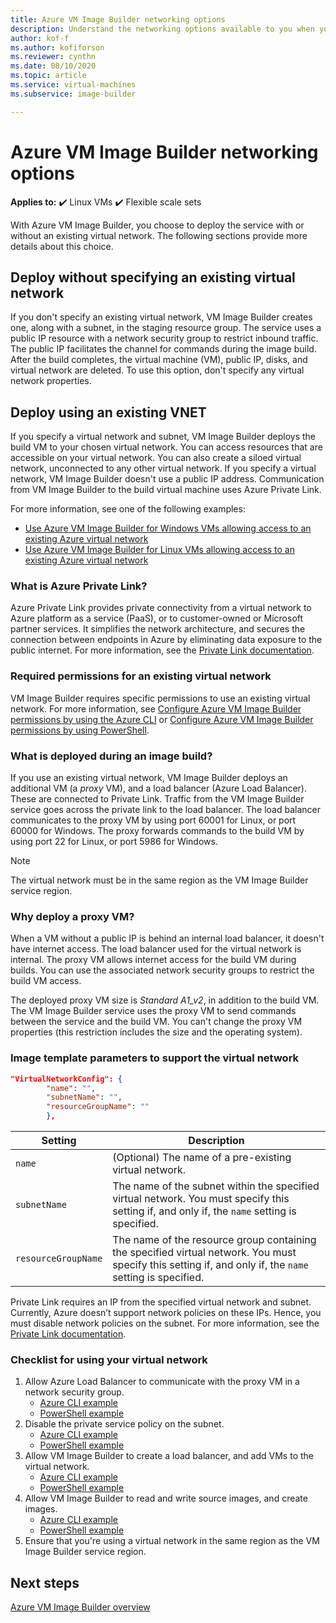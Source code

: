```yaml
---
title: Azure VM Image Builder networking options
description: Understand the networking options available to you when you deploy the Azure VM Image Builder service.
author: kof-f
ms.author: kofiforson
ms.reviewer: cynthn
ms.date: 08/10/2020
ms.topic: article
ms.service: virtual-machines
ms.subservice: image-builder

---
```


# Azure VM Image Builder networking options

**Applies to:** :heavy_check_mark: Linux VMs :heavy_check_mark: Flexible scale sets 

With Azure VM Image Builder, you choose to deploy the service with or without an existing virtual network. The following sections provide more details about this choice.

## Deploy without specifying an existing virtual network

If you don't specify an existing virtual network, VM Image Builder creates one, along with a subnet, in the staging resource group. The service uses a public IP resource with a network security group to restrict inbound traffic. The public IP facilitates the channel for commands during the image build. After the build completes, the virtual machine (VM), public IP, disks, and virtual network are deleted. To use this option, don't specify any virtual network properties.

## Deploy using an existing VNET

If you specify a virtual network and subnet, VM Image Builder deploys the build VM to your chosen virtual network. You can access resources that are accessible on your virtual network. You can also create a siloed virtual network, unconnected to any other virtual network. If you specify a virtual network, VM Image Builder doesn't use a public IP address. Communication from VM Image Builder to the build virtual machine uses Azure Private Link.

For more information, see one of the following examples:

* [Use Azure VM Image Builder for Windows VMs allowing access to an existing Azure virtual network](../windows/image-builder-vnet.md)
* [Use Azure VM Image Builder for Linux VMs allowing access to an existing Azure virtual network](image-builder-vnet.md)

### What is Azure Private Link?

Azure Private Link provides private connectivity from a virtual network to Azure platform as a service (PaaS), or to customer-owned or Microsoft partner services. It simplifies the network architecture, and secures the connection between endpoints in Azure by eliminating data exposure to the public internet. For more information, see the [Private Link documentation](../../private-link/index.yml).

### Required permissions for an existing virtual network

VM Image Builder requires specific permissions to use an existing virtual network. For more information, see [Configure Azure VM Image Builder permissions by using the Azure CLI](image-builder-permissions-cli.md) or [Configure Azure VM Image Builder permissions by using PowerShell](image-builder-permissions-powershell.md).

### What is deployed during an image build?

If you use an existing virtual network, VM Image Builder deploys an additional VM (a *proxy* VM), and a load balancer (Azure Load Balancer). These are connected to Private Link. Traffic from the VM Image Builder service goes across the private link to the load balancer. The load balancer communicates to the proxy VM by using port 60001 for Linux, or port 60000 for Windows. The proxy forwards commands to the build VM by using port 22 for Linux, or port 5986 for Windows.

> [!NOTE]
> The virtual network must be in the same region as the VM Image Builder service region.
> 

### Why deploy a proxy VM?

When a VM without a public IP is behind an internal load balancer, it doesn't have internet access. The load balancer used for the virtual network is internal. The proxy VM allows internet access for the build VM during builds. You can use the associated network security groups to restrict the build VM access.

The deployed proxy VM size is *Standard A1_v2*, in addition to the build VM. The VM Image Builder service uses the proxy VM to send commands between the service and the build VM. You can't change the proxy VM properties (this restriction includes the size and the operating system).

### Image template parameters to support the virtual network

```json
"VirtualNetworkConfig": {
        "name": "",
        "subnetName": "",
        "resourceGroupName": ""
        },
```

| Setting | Description |
|---------|---------|
| `name` | (Optional) The name of a pre-existing virtual network. |
| `subnetName` | The name of the subnet within the specified virtual network. You must specify this setting if, and only if, the `name` setting is specified. |
| `resourceGroupName` | The name of the resource group containing the specified virtual network. You must specify this setting if, and only if, the `name` setting is specified. |

Private Link requires an IP from the specified virtual network and subnet. Currently, Azure doesn’t support network policies on these IPs. Hence, you must disable network policies on the subnet. For more information, see the [Private Link documentation](../../private-link/index.yml).

### Checklist for using your virtual network

1. Allow Azure Load Balancer to communicate with the proxy VM in a network security group.
    * [Azure CLI example](image-builder-vnet.md#add-an-nsg-rule)
    * [PowerShell example](../windows/image-builder-vnet.md#add-an-nsg-rule)
2. Disable the private service policy on the subnet.
    * [Azure CLI example](image-builder-vnet.md#disable-private-service-policy-on-the-subnet)
    * [PowerShell example](../windows/image-builder-vnet.md#disable-private-service-policy-on-the-subnet)
3. Allow VM Image Builder to create a load balancer, and add VMs to the virtual network.
    * [Azure CLI example](image-builder-permissions-cli.md#existing-virtual-network-azure-role-example)
    * [PowerShell example](image-builder-permissions-powershell.md#permission-to-customize-images-on-your-virtual-networks)
4. Allow VM Image Builder to read and write source images, and create images.
    * [Azure CLI example](image-builder-permissions-cli.md#custom-image-azure-role-example)
    * [PowerShell example](image-builder-permissions-powershell.md#custom-image-azure-role-example)
5. Ensure that you're using a virtual network in the same region as the VM Image Builder service region.

## Next steps

[Azure VM Image Builder overview](../image-builder-overview.md)